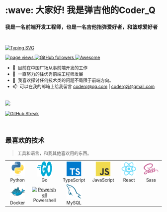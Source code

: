 <h1 align="left" id="PlayGuitar-CoderQ-title">:wave: 大家好! 我是弹吉他的Coder_Q</h1>
<h3 align="left">我是一名前端开发工程师，也是一名吉他指弹爱好者，和篮球爱好者</h3>

<br>


[![Typing SVG](https://readme-typing-svg.herokuapp.com/?lines=Programming+is+art;and+every+good+programmer+is+an+artist)](https://git.io/typing-svg)

<p align="left">
  <a href="https://github.com/PlayGuitar-CoderQ/PlayGuitar-CoderQ">
    <img src="https://komarev.com/ghpvc/?username=PlayGuitar-CoderQ" alt="page views" />
  </a>
  <a href="https://github.com/PlayGuitar-CoderQ?tab=followers">
    <img alt="GitHub followers" src="https://img.shields.io/github/followers/PlayGuitar-CoderQ?color=Cyan&logo=github">
  </a>
  <a href="https://github.com/abhisheknaiidu/awesome-github-profile-readme">
    <img alt="Awesome" src="https://awesome.re/mentioned-badge.svg">
  </a>
</p>

- :office: &nbsp;目前在中国广场从事前端开发的工作
- :seedling: &nbsp;一直努力的往优秀前端工程师发展
- :speech_balloon: &nbsp;我喜欢探讨任何技术类的问题不局限于前端方向。
- :mailbox: &nbsp;可以在我的邮箱上给我留言 coderq@qq.com | coderqzj@gmail.com

<br>

<img src="https://github-readme-stats.vercel.app/api?username=PlayGuitar-CoderQ&show_icons=true&hide_border=true&theme=vue-dark" />

<br>

[![GitHub Streak](https://github-readme-streak-stats.herokuapp.com/?user=PlayGuitar-CoderQ&theme=blueberry ) ](https://git.io/streak-stats)

<br>

<h2 align="left" id="PlayGuitar-CoderQ-tech">最喜欢的技术</h2>

> 工具和语言，和我其他喜欢用的东西。

<table>
  <tr>
    <td align="center" width="96">
      <a href="#PlayGuitar-CoderQ-tech">
        <img src="./img/python-original.svg" width="48" height="48" alt="Python" />
      </a>
      <br>Python
    </td>
    <td align="center" width="96">
      <a href="#PlayGuitar-CoderQ-tech">
        <img src="./img/go-flat.svg" width="48" height="48" alt="Golang" />
      </a>
      <br>Go
    </td>
    <td align="center" width="96">
      <a href="#PlayGuitar-CoderQ-tech">
        <img src="./img/typescript-original.svg" width="48" height="48" alt="TypeScript" />
      </a>
      <br>TypeScript
    </td>
    <td align="center" width="96">
      <a href="#PlayGuitar-CoderQ-tech">
        <img src="./img/javascript-original.svg" width="48" height="48" alt="JavaScript" />
      </a>
      <br>JavaScript
    </td>
    <td align="center" width="96">
      <a href="#PlayGuitar-CoderQ-tech" >
        <img src="./img/react-original.svg" width="48" height="48" alt="React" />
      </a>
      <br>React
    </td>
    <td align="center" width="96">
      <a href="#PlayGuitar-CoderQ-tech">
        <img src="./img/sass-original.svg" width="48" height="48" alt="Sass" />
      </a>
      <br>Sass
    </td>
  </tr>
  <tr>
    <td align="center" width="96"> 
      <a href="#PlayGuitar-CoderQ-tech" >
        <img src="./img/docker-original.svg" width="48" height="48" alt="Docker" />
      </a>
      <br>Docker
    </td>
    <td align="center" width="96">
      <a href="#PlayGuitar-CoderQ-tech">
        <img src="https://raw.githubusercontent.com/PowerShell/PowerShell/master/assets/ps_black_128.svg" width="48" height="48" alt="Powershell" />
      </a>
      <br>Powershell
    </td>
    <td align="center"  width="96">
      <a href="#PlayGuitar-CoderQ-tech">
        <img src="./img/mysql-original.svg" width="48" height="48" alt="MySQL" />
      </a>
      <br>MySQL
    </td>
  </tr>
</table>



